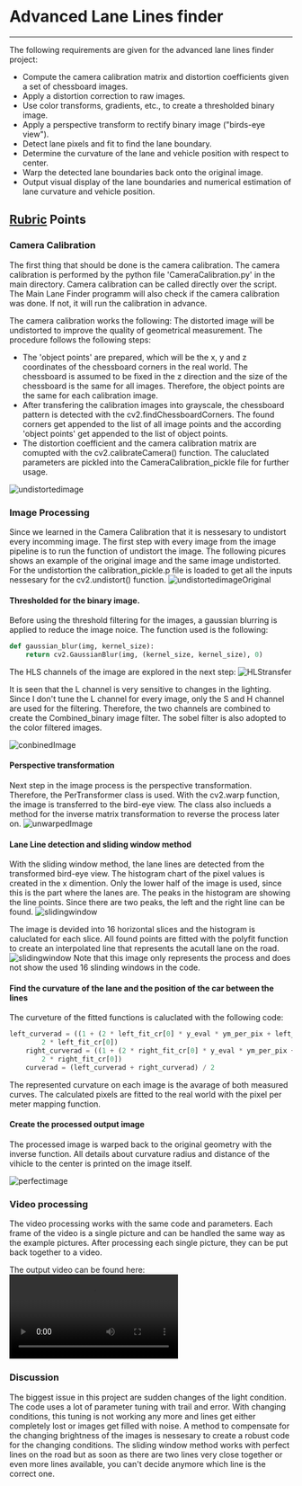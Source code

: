 # Advanced Lane Lines finder
---

The following requirements are given for the advanced lane lines finder project:

* Compute the camera calibration matrix and distortion coefficients given a set of chessboard images.
* Apply a distortion correction to raw images.
* Use color transforms, gradients, etc., to create a thresholded binary image.
* Apply a perspective transform to rectify binary image ("birds-eye view").
* Detect lane pixels and fit to find the lane boundary.
* Determine the curvature of the lane and vehicle position with respect to center.
* Warp the detected lane boundaries back onto the original image.
* Output visual display of the lane boundaries and numerical estimation of lane curvature and vehicle position.

[//]: # (Image References)

[image1]: ./Writeup_images/1.png 
[image2]: ./Writeup_images/2.png 
[image3]: ./Writeup_images/hls.png 
[image4]: Writeup_images/combined2.png 
[image5]: ./Writeup_images/5.png 
[image6]: ./Writeup_images/6.png 
[image7]: ./Writeup_images/7.png 
[image8]: ./Writeup_images/8.png 
[video1]: ./output_images/project_video.mp4 "Video"

[Rubric](https://review.udacity.com/#!/rubrics/571/view) Points
---

### Camera Calibration
The first thing that should be done is the camera calibration. The camera calibration is performed by the python file 'CameraCalibration.py' in the main directory.
Camera calibration can be called directly over the script. The Main Lane Finder programm will also check if the camera calibration was done. If not, it will run the calibration in advance.  

The camera calibration works the following: The distorted image will be undistorted to improve the quality of geometrical measurement.
The procedure follows the following steps:
* The 'object points' are prepared, which will be the x, y and z coordinates of the chessboard corners in the real world. 
The chessboard is assumed to be fixed in the z direction and the size of the chessboard is the same for all images. Therefore, the 
object points are the same for each calibration image.
* After transfering the calibration images into grayscale, the chessboard pattern is detected with the cv2.findChessboardCorners. 
The found corners get appended to the list of all image points and the according 'object points' get appended to the list of object points.
* The distortion coefficient and the camera calibration matrix are comupted with the cv2.calibrateCamera() function. The caluclated
parameters are pickled into the CameraCalibration_pickle file for further usage.


![undistortedimage][image1]

### Image Processing

Since we learned in the Camera Calibration that it is nessesary to undistort every incomming image. The first
step with every image from the image pipeline is to run the function of undistort the image. The following picures
shows an example of the original image and the same image undistorted.
For the undistortion the calibration_pickle.p file is loaded to get all the inputs nessesary for the cv2.undistort() function.
![undistortedimageOriginal][image2]


#### Thresholded for the binary image.

Before using the threshold filtering for the images, a gaussian blurring is applied to reduce the image noice. The function used
is the following:

```python
def gaussian_blur(img, kernel_size):
    return cv2.GaussianBlur(img, (kernel_size, kernel_size), 0)
```

The HLS channels of the image are explored in the next step:
![HLStransfer][image3]

It is seen that the L channel is very sensitive to changes in the lighting. Since I don't tune the L channel for every image,
only the S and H channel are used for the filtering. Therefore, the two channels are combined to create the Combined_binary
image filter. The sobel filter is also adopted to the color filtered images. 

![conbinedImage][image4]

#### Perspective transformation

Next step in the image process is the perspective transformation. Therefore, the PerTransformer class is used. 
With the cv2.warp function, the image is transferred to the bird-eye view. The class also inclueds a method for the inverse
matrix transformation to reverse the process later on.
![unwarpedImage][image5]

#### Lane Line detection and sliding window method

With the sliding window method, the lane lines are detected from the transformed bird-eye view.
The histogram chart of the pixel values is created in the x dimention. Only the lower half of the image is used, since
this is the part where the lanes are. The peaks in the histogram are showing the line points. Since there are two peaks,
the left and the right line can be found.
![slidingwindow][image6]

The image is devided into 16 horizontal slices and the histogram is caluclated for each slice. All found points are fitted
with the polyfit function to create an interpolated line that represents the acutall lane on the road.
![slidingwindow][image7]
Note that this image only represents the process and does not show the used 16 slinding windows in the code.

#### Find the curvature of the lane and the position of the car between the lines

The curveture of the fitted functions is caluclated with the following code:
```python
left_curverad = ((1 + (2 * left_fit_cr[0] * y_eval * ym_per_pix + left_fit_cr[1]) ** 2) ** 1.5) / np.absolute(
        2 * left_fit_cr[0])
    right_curverad = ((1 + (2 * right_fit_cr[0] * y_eval * ym_per_pix + right_fit_cr[1]) ** 2) ** 1.5) / np.absolute(
        2 * right_fit_cr[0])
    curverad = (left_curverad + right_curverad) / 2

```

The represented curvature on each image is the avarage of both measured curves.
The calculated pixels are fitted to the real world with the pixel per meter mapping function.

#### Create the processed output image

The processed image is warped back to the original geometry with the inverse function. All details about curvature radius and distance
of the vihicle to the center is printed on the image itself.

![perfectimage][image8]

### Video processing

The video processing works with the same code and parameters. Each frame of the video is a single picture and can be handled
the same way as the example pictures. After processing each single picture, they can be put back together to a video. 

The output video can be found here:
![Project Video][video1]

### Discussion

The biggest issue in this project are sudden changes of the light condition. The code uses a lot of parameter tuning with
trail and error. With changing conditions, this tuning is not working any more and lines get either completely lost or images
get filled with noise. A method to compensate for the changing brightness of the images is nessesary to create a robust
code for the changing conditions. The sliding window method works with perfect lines on the road but as soon as there are
two lines very close together or even more lines available, you can't decide anymore which line is the correct one.


